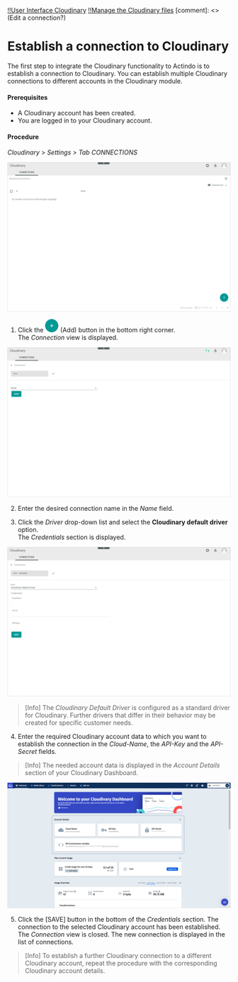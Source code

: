 [!!User Interface Cloudinary](../UserInterface/01a_Connections.md)
[!!Manage the Cloudinary files](../Operation/01_ManageCloudinaryFiles.md)
[comment]: <> (Edit a connection?)


# Establish a connection to Cloudinary

The first step to integrate the Cloudinary functionality to Actindo is to establish a connection to Cloudinary. You can establish multiple Cloudinary connections to different accounts in the Cloudinary module.

#### Prerequisites

- A Cloudinary account has been created.
- You are logged in to your Cloudinary account.

#### Procedure

*Cloudinary > Settings > Tab CONNECTIONS*

![Connections](../../Assets/Screenshots/Cloudinary/Settings/Connections.png "[Connections]")

1. Click the ![Add](../../Assets/Icons/Plus01.png "[Add]") (Add) button in the bottom right corner.   
  The *Connection* view is displayed.

  ![Create connection](../../Assets/Screenshots/Cloudinary/Settings/CreateConnection.png "[Create connection]")

2. Enter the desired connection name in the *Name* field.

3. Click the *Driver* drop-down list and select the **Cloudinary default driver** option.   
  The *Credentials* section is displayed.

  ![Credentials](../../Assets/Screenshots/Cloudinary/Settings/Credentials.png "[Credentials]")

  > [Info] The *Cloudinary Default Driver* is configured as a standard driver for Cloudinary. Further drivers that differ in their behavior may be created for specific customer needs.

4. Enter the required Cloudinary account data to which you want to establish the connection in the *Cloud-Name*, the *API-Key* and the *API-Secret* fields.

  > [Info] The needed account data is displayed in the *Account Details* section of your Cloudinary Dashboard.

  ![Cloudinary dashboard](../../Assets/Screenshots/Cloudinary/Settings/CloudinaryDashboard.png "[Cloudinary dashboard]")


5.	Click the [SAVE] button in the bottom of the *Credentials* section.
  The connection to the selected Cloudinary account has been established. The *Connection* view is closed. The new connection is displayed in the list of connections.

> [Info] To establish a further Cloudinary connection to a different Cloudinary account, repeat the procedure with the corresponding Cloudinary account details.
